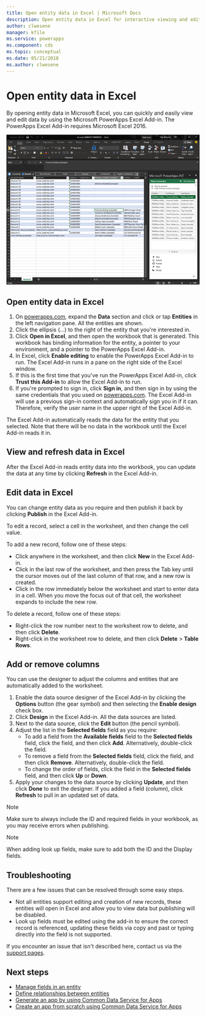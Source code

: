```yaml
---
title: Open entity data in Excel | Microsoft Docs
description: Open entity data in Excel for interactive viewing and editing.
author: clwesene
manager: kfile
ms.service: powerapps
ms.component: cds
ms.topic: conceptual
ms.date: 05/21/2018
ms.author: clwesene
---
```

# Open entity data in Excel
By opening entity data in Microsoft Excel, you can quickly and easily view and edit data by using the Microsoft PowerApps Excel Add-in. The PowerApps Excel Add-in requires Microsoft Excel 2016.

![Excel Add-in](./media/data-platform-cds-excel-addin/ExcelAddin.png "PowerApps Excel Add-in")

## Open entity data in Excel
1. On [powerapps.com](https://web.powerapps.com?utm_source=padocs&utm_medium=linkinadoc&utm_campaign=referralsfromdoc), expand the **Data** section and click or tap **Entities** in the left navigation pane. All the entities are shown.
2. Click the ellipsis (...) to the right of the entity that you're interested in.
3. Click **Open in Excel**, and then open the workbook that is generated. This workbook has binding information for the entity, a pointer to your environment, and a pointer to the PowerApps Excel Add-in.  
4. In Excel, click **Enable editing** to enable the PowerApps Excel Add-in to run. The Excel Add-in runs in a pane on the right side of the Excel window.
5. If this is the first time that you've run the PowerApps Excel Add-in, click **Trust this Add-in** to allow the Excel Add-in to run.
6. If you're prompted to sign in, click **Sign in**, and then sign in by using the same credentials that you used on [powerapps.com](https://web.powerapps.com?utm_source=padocs&utm_medium=linkinadoc&utm_campaign=referralsfromdoc). The Excel Add-in will use a previous sign-in context and automatically sign you in if it can. Therefore, verify the user name in the upper right of the Excel Add-in.

The Excel Add-in automatically reads the data for the entity that you selected. Note that there will be no data in the workbook until the Excel Add-in reads it in.

## View and refresh data in Excel
After the Excel Add-in reads entity data into the workbook, you can update the data at any time by clicking **Refresh** in the Excel Add-in.

## Edit data in Excel
You can change entity data as you require and then publish it back by clicking **Publish** in the Excel Add-in.

To edit a record, select a cell in the worksheet, and then change the cell value.

To add a new record, follow one of these steps:

* Click anywhere in the worksheet, and then click **New** in the Excel Add-in.
* Click in the last row of the worksheet, and then press the Tab key until the cursor moves out of the last column of that row, and a new row is created.
* Click in the row immediately below the worksheet and start to enter data in a cell. When you move the focus out of that cell, the worksheet expands to include the new row.

To delete a record, follow one of these steps:

* Right-click the row number next to the worksheet row to delete, and then click **Delete**.
* Right-click in the worksheet row to delete, and then click **Delete** > **Table Rows**.

## Add or remove columns
You can use the designer to adjust the columns and entities that are automatically added to the worksheet.

1. Enable the data source designer of the Excel Add-in by clicking the **Options** button (the gear symbol) and then selecting the **Enable design** check box.
2. Click **Design** in the Excel Add-in. All the data sources are listed.
3. Next to the data source, click the **Edit** button (the pencil symbol).
4. Adjust the list in the **Selected fields** field as you require:
   * To add a field from the **Available fields** field to the **Selected fields** field, click the field, and then click **Add**. Alternatively, double-click the field.
   * To remove a field from the **Selected fields** field, click the field, and then click **Remove**. Alternatively, double-click the field.
   * To change the order of fields, click the field in the **Selected fields** field, and then click **Up** or **Down**.
5. Apply your changes to the data source by clicking **Update**, and then click **Done** to exit the designer. If you added a field (column), click **Refresh** to pull in an updated set of data.

> [!NOTE]
> Make sure to always include the ID and required fields in your workbook, as you may receive errors when publishing.

> [!NOTE]
> When adding look up fields, make sure to add both the ID and the Display fields.

## Troubleshooting
There are a few issues that can be resolved through some easy steps.

* Not all entities support editing and creation of new records, these entities will open in Excel and allow you to view data but publishing will be disabled.
* Look up fields must be edited using the add-in to ensure the correct record is referenced, updating these fields via copy and past or typing directly into the field is not supported.


If you encounter an issue that isn't described here, contact us via the [support pages](https://powerapps.microsoft.com/support/).

## Next steps
* [Manage fields in an entity](data-platform-manage-fields.md)
* [Define relationships between entities](data-platform-entity-lookup.md)
* [Generate an app by using Common Data Service for Apps](../canvas-apps/data-platform-create-app.md)
* [Create an app from scratch using Common Data Service for Apps](../canvas-apps/data-platform-create-app-scratch.md)

